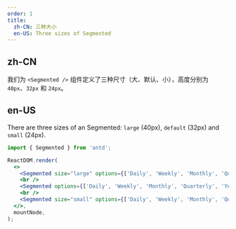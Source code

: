 ```yaml
---
order: 1
title:
  zh-CN: 三种大小
  en-US: Three sizes of Segmented
---
```


## zh-CN

我们为 `<Segmented />` 组件定义了三种尺寸（大、默认、小），高度分别为 `40px`、`32px` 和 `24px`。

## en-US

There are three sizes of an Segmented: `large` (40px), `default` (32px) and `small` (24px).

```jsx
import { Segmented } from 'antd';

ReactDOM.render(
  <>
    <Segmented size="large" options={['Daily', 'Weekly', 'Monthly', 'Quarterly', 'Yearly']} />
    <br />
    <Segmented options={['Daily', 'Weekly', 'Monthly', 'Quarterly', 'Yearly']} />
    <br />
    <Segmented size="small" options={['Daily', 'Weekly', 'Monthly', 'Quarterly', 'Yearly']} />
  </>,
  mountNode,
);
```
